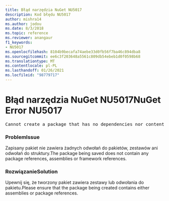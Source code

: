 ```yaml
---
title: Błąd narzędzia NuGet NU5017
description: Kod błędu NU5017
author: mishra14
ms.author: jodou
ms.date: 8/3/2018
ms.topic: reference
ms.reviewer: anangaur
f1_keywords:
- NU5017
ms.openlocfilehash: 8104b9becafa74aebe33d0fb56f7ba46c894dba8
ms.sourcegitcommit: ee6c3f203648a5561c809db54ebeb1d0f0598b68
ms.translationtype: MT
ms.contentlocale: pl-PL
ms.lasthandoff: 01/26/2021
ms.locfileid: "98779717"
---
```

# <a name="nuget-error-nu5017"></a><span data-ttu-id="25ff1-103">Błąd narzędzia NuGet NU5017</span><span class="sxs-lookup"><span data-stu-id="25ff1-103">NuGet Error NU5017</span></span>
<pre>Cannot create a package that has no dependencies nor content.</pre>

### <a name="issue"></a><span data-ttu-id="25ff1-104">Problem</span><span class="sxs-lookup"><span data-stu-id="25ff1-104">Issue</span></span>

<span data-ttu-id="25ff1-105">Zapisany pakiet nie zawiera żadnych odwołań do pakietów, zestawów ani odwołań do struktury.</span><span class="sxs-lookup"><span data-stu-id="25ff1-105">The package being saved does not contain any package references, assemblies or framework references.</span></span>


### <a name="solution"></a><span data-ttu-id="25ff1-106">Rozwiązanie</span><span class="sxs-lookup"><span data-stu-id="25ff1-106">Solution</span></span>

<span data-ttu-id="25ff1-107">Upewnij się, że tworzony pakiet zawiera zestawy lub odwołania do pakietu.</span><span class="sxs-lookup"><span data-stu-id="25ff1-107">Please ensure that the package being created contains either assemblies or package references.</span></span>

